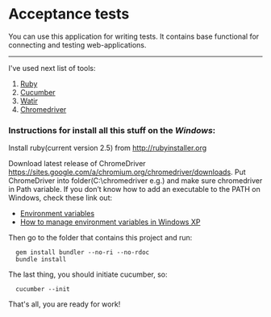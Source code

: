  Acceptance tests
  ===========================

  You can use this application for writing tests. It contains base functional for connecting and testing web-applications.

  ---------------------------
  I've used next list of tools:

  1. [Ruby](https://www.ruby-lang.org/en/)
  2. [Cucumber](https://cucumber.io/)
  3. [Watir](https://github.com/watir/watir)
  4. [Chromedriver](https://sites.google.com/a/chromium.org/chromedriver/)

  ### Instructions for install all this stuff on the *Windows*:

  Install ruby(current version 2.5) from http://rubyinstaller.org

  Download latest release of ChromeDriver https://sites.google.com/a/chromium.org/chromedriver/downloads.
  Put ChromeDriver into folder(C:\chromedriver e.g.) and make sure chromedriver in Path variable.
  If you don’t know how to add an executable to the PATH on Windows, check these link out:

  * [Environment variables](http://msdn.microsoft.com/en-us/library/ms682653.aspx)
  * [How to manage environment variables in Windows XP](http://support.microsoft.com/kb/310519)

  Then go to the folder that contains this project and run:
  ```
    gem install bundler --no-ri --no-rdoc
    bundle install
  ```

  The last thing, you should initiate cucumber, so:
  ```
    cucumber --init
  ```

That's all, you are ready for work!

